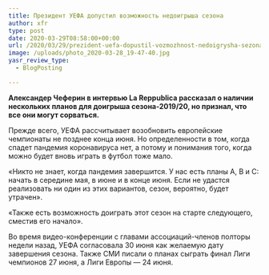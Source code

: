 ```yaml
---
title: Президент УЕФА допустил возможность недоигрыша сезона
author: xfr
type: post
date: 2020-03-29T08:58:00+00:00
url: /2020/03/29/prezident-uefa-dopustil-vozmozhnost-nedoigrysha-sezona/
image: /uploads/photo_2020-03-28_19-47-40.jpg
yasr_review_type:
  - BlogPosting

---
```

**Александер Чеферин в интервью La Reppublica рассказал о наличии нескольких планов для доигрыша сезона-2019/20, но признал, что все они могут сорваться.**

Прежде всего, УЕФА рассчитывает возобновить европейские чемпионаты не позднее конца июня. Но определенности в том, когда спадет пандемия коронавируса нет, а потому и понимания того, когда можно будет вновь играть в футбол тоже мало.

«Никто не знает, когда пандемия завершится. У нас есть планы A, B и C: начать в середине мая, в июне и в конце июня. Если не удастся реализовать ни один из этих вариантов, сезон, вероятно, будет утрачен».

«Также есть возможность доиграть этот сезон на старте следующего, сместив его начало».

Во время видео-конференции с главами ассоциаций-членов полторы недели назад, УЕФА согласовала 30 июня как желаемую дату завершения сезона. Также СМИ писали о планах сыграть финал Лиги чемпионов 27 июня, а Лиги Европы &#8212; 24 июня.